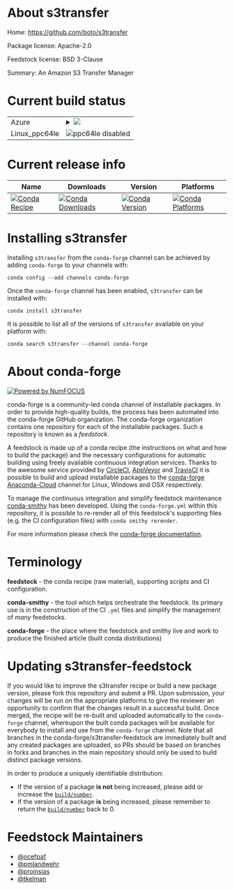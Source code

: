 About s3transfer
================

Home: https://github.com/boto/s3transfer

Package license: Apache-2.0

Feedstock license: BSD 3-Clause

Summary: An Amazon S3 Transfer Manager



Current build status
====================


<table>
    
  <tr>
    <td>Azure</td>
    <td>
      <details>
        <summary>
          <a href="https://dev.azure.com/conda-forge/feedstock-builds/_build/latest?definitionId=1870&branchName=master">
            <img src="https://dev.azure.com/conda-forge/feedstock-builds/_apis/build/status/s3transfer-feedstock?branchName=master">
          </a>
        </summary>
        <table>
          <thead><tr><th>Variant</th><th>Status</th></tr></thead>
          <tbody><tr>
              <td>linux_python2.7</td>
              <td>
                <a href="https://dev.azure.com/conda-forge/feedstock-builds/_build/latest?definitionId=1870&branchName=master">
                  <img src="https://dev.azure.com/conda-forge/feedstock-builds/_apis/build/status/s3transfer-feedstock?branchName=master&jobName=linux&configuration=linux_python2.7" alt="variant">
                </a>
              </td>
            </tr><tr>
              <td>linux_python3.6</td>
              <td>
                <a href="https://dev.azure.com/conda-forge/feedstock-builds/_build/latest?definitionId=1870&branchName=master">
                  <img src="https://dev.azure.com/conda-forge/feedstock-builds/_apis/build/status/s3transfer-feedstock?branchName=master&jobName=linux&configuration=linux_python3.6" alt="variant">
                </a>
              </td>
            </tr><tr>
              <td>linux_python3.7</td>
              <td>
                <a href="https://dev.azure.com/conda-forge/feedstock-builds/_build/latest?definitionId=1870&branchName=master">
                  <img src="https://dev.azure.com/conda-forge/feedstock-builds/_apis/build/status/s3transfer-feedstock?branchName=master&jobName=linux&configuration=linux_python3.7" alt="variant">
                </a>
              </td>
            </tr><tr>
              <td>linux_python3.8</td>
              <td>
                <a href="https://dev.azure.com/conda-forge/feedstock-builds/_build/latest?definitionId=1870&branchName=master">
                  <img src="https://dev.azure.com/conda-forge/feedstock-builds/_apis/build/status/s3transfer-feedstock?branchName=master&jobName=linux&configuration=linux_python3.8" alt="variant">
                </a>
              </td>
            </tr><tr>
              <td>osx_python2.7</td>
              <td>
                <a href="https://dev.azure.com/conda-forge/feedstock-builds/_build/latest?definitionId=1870&branchName=master">
                  <img src="https://dev.azure.com/conda-forge/feedstock-builds/_apis/build/status/s3transfer-feedstock?branchName=master&jobName=osx&configuration=osx_python2.7" alt="variant">
                </a>
              </td>
            </tr><tr>
              <td>osx_python3.6</td>
              <td>
                <a href="https://dev.azure.com/conda-forge/feedstock-builds/_build/latest?definitionId=1870&branchName=master">
                  <img src="https://dev.azure.com/conda-forge/feedstock-builds/_apis/build/status/s3transfer-feedstock?branchName=master&jobName=osx&configuration=osx_python3.6" alt="variant">
                </a>
              </td>
            </tr><tr>
              <td>osx_python3.7</td>
              <td>
                <a href="https://dev.azure.com/conda-forge/feedstock-builds/_build/latest?definitionId=1870&branchName=master">
                  <img src="https://dev.azure.com/conda-forge/feedstock-builds/_apis/build/status/s3transfer-feedstock?branchName=master&jobName=osx&configuration=osx_python3.7" alt="variant">
                </a>
              </td>
            </tr><tr>
              <td>osx_python3.8</td>
              <td>
                <a href="https://dev.azure.com/conda-forge/feedstock-builds/_build/latest?definitionId=1870&branchName=master">
                  <img src="https://dev.azure.com/conda-forge/feedstock-builds/_apis/build/status/s3transfer-feedstock?branchName=master&jobName=osx&configuration=osx_python3.8" alt="variant">
                </a>
              </td>
            </tr><tr>
              <td>win_python2.7</td>
              <td>
                <a href="https://dev.azure.com/conda-forge/feedstock-builds/_build/latest?definitionId=1870&branchName=master">
                  <img src="https://dev.azure.com/conda-forge/feedstock-builds/_apis/build/status/s3transfer-feedstock?branchName=master&jobName=win&configuration=win_python2.7" alt="variant">
                </a>
              </td>
            </tr><tr>
              <td>win_python3.6</td>
              <td>
                <a href="https://dev.azure.com/conda-forge/feedstock-builds/_build/latest?definitionId=1870&branchName=master">
                  <img src="https://dev.azure.com/conda-forge/feedstock-builds/_apis/build/status/s3transfer-feedstock?branchName=master&jobName=win&configuration=win_python3.6" alt="variant">
                </a>
              </td>
            </tr><tr>
              <td>win_python3.7</td>
              <td>
                <a href="https://dev.azure.com/conda-forge/feedstock-builds/_build/latest?definitionId=1870&branchName=master">
                  <img src="https://dev.azure.com/conda-forge/feedstock-builds/_apis/build/status/s3transfer-feedstock?branchName=master&jobName=win&configuration=win_python3.7" alt="variant">
                </a>
              </td>
            </tr><tr>
              <td>win_python3.8</td>
              <td>
                <a href="https://dev.azure.com/conda-forge/feedstock-builds/_build/latest?definitionId=1870&branchName=master">
                  <img src="https://dev.azure.com/conda-forge/feedstock-builds/_apis/build/status/s3transfer-feedstock?branchName=master&jobName=win&configuration=win_python3.8" alt="variant">
                </a>
              </td>
            </tr>
          </tbody>
        </table>
      </details>
    </td>
  </tr>
  <tr>
    <td>Linux_ppc64le</td>
    <td>
      <img src="https://img.shields.io/badge/ppc64le-disabled-lightgrey.svg" alt="ppc64le disabled">
    </td>
  </tr>
</table>

Current release info
====================

| Name | Downloads | Version | Platforms |
| --- | --- | --- | --- |
| [![Conda Recipe](https://img.shields.io/badge/recipe-s3transfer-green.svg)](https://anaconda.org/conda-forge/s3transfer) | [![Conda Downloads](https://img.shields.io/conda/dn/conda-forge/s3transfer.svg)](https://anaconda.org/conda-forge/s3transfer) | [![Conda Version](https://img.shields.io/conda/vn/conda-forge/s3transfer.svg)](https://anaconda.org/conda-forge/s3transfer) | [![Conda Platforms](https://img.shields.io/conda/pn/conda-forge/s3transfer.svg)](https://anaconda.org/conda-forge/s3transfer) |

Installing s3transfer
=====================

Installing `s3transfer` from the `conda-forge` channel can be achieved by adding `conda-forge` to your channels with:

```
conda config --add channels conda-forge
```

Once the `conda-forge` channel has been enabled, `s3transfer` can be installed with:

```
conda install s3transfer
```

It is possible to list all of the versions of `s3transfer` available on your platform with:

```
conda search s3transfer --channel conda-forge
```


About conda-forge
=================

[![Powered by NumFOCUS](https://img.shields.io/badge/powered%20by-NumFOCUS-orange.svg?style=flat&colorA=E1523D&colorB=007D8A)](http://numfocus.org)

conda-forge is a community-led conda channel of installable packages.
In order to provide high-quality builds, the process has been automated into the
conda-forge GitHub organization. The conda-forge organization contains one repository
for each of the installable packages. Such a repository is known as a *feedstock*.

A feedstock is made up of a conda recipe (the instructions on what and how to build
the package) and the necessary configurations for automatic building using freely
available continuous integration services. Thanks to the awesome service provided by
[CircleCI](https://circleci.com/), [AppVeyor](https://www.appveyor.com/)
and [TravisCI](https://travis-ci.org/) it is possible to build and upload installable
packages to the [conda-forge](https://anaconda.org/conda-forge)
[Anaconda-Cloud](https://anaconda.org/) channel for Linux, Windows and OSX respectively.

To manage the continuous integration and simplify feedstock maintenance
[conda-smithy](https://github.com/conda-forge/conda-smithy) has been developed.
Using the ``conda-forge.yml`` within this repository, it is possible to re-render all of
this feedstock's supporting files (e.g. the CI configuration files) with ``conda smithy rerender``.

For more information please check the [conda-forge documentation](https://conda-forge.org/docs/).

Terminology
===========

**feedstock** - the conda recipe (raw material), supporting scripts and CI configuration.

**conda-smithy** - the tool which helps orchestrate the feedstock.
                   Its primary use is in the construction of the CI ``.yml`` files
                   and simplify the management of *many* feedstocks.

**conda-forge** - the place where the feedstock and smithy live and work to
                  produce the finished article (built conda distributions)


Updating s3transfer-feedstock
=============================

If you would like to improve the s3transfer recipe or build a new
package version, please fork this repository and submit a PR. Upon submission,
your changes will be run on the appropriate platforms to give the reviewer an
opportunity to confirm that the changes result in a successful build. Once
merged, the recipe will be re-built and uploaded automatically to the
`conda-forge` channel, whereupon the built conda packages will be available for
everybody to install and use from the `conda-forge` channel.
Note that all branches in the conda-forge/s3transfer-feedstock are
immediately built and any created packages are uploaded, so PRs should be based
on branches in forks and branches in the main repository should only be used to
build distinct package versions.

In order to produce a uniquely identifiable distribution:
 * If the version of a package **is not** being increased, please add or increase
   the [``build/number``](https://conda.io/docs/user-guide/tasks/build-packages/define-metadata.html#build-number-and-string).
 * If the version of a package **is** being increased, please remember to return
   the [``build/number``](https://conda.io/docs/user-guide/tasks/build-packages/define-metadata.html#build-number-and-string)
   back to 0.

Feedstock Maintainers
=====================

* [@ocefpaf](https://github.com/ocefpaf/)
* [@pmlandwehr](https://github.com/pmlandwehr/)
* [@proinsias](https://github.com/proinsias/)
* [@tkelman](https://github.com/tkelman/)

